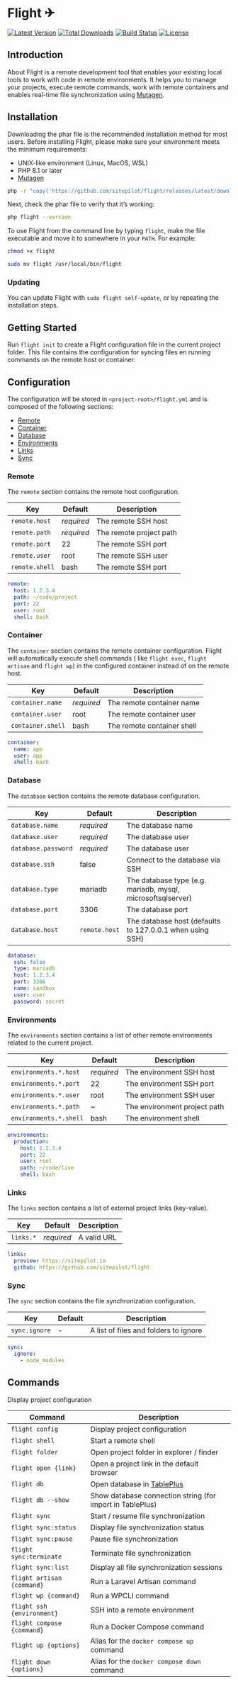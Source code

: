 # Flight ✈

<a href="https://github.com/sitepilot/flight/releases"><img src="https://img.shields.io/github/v/release/sitepilot/flight" alt="Latest Version"></a>
<a href="https://github.com/sitepilot/flight/releases"><img src="https://img.shields.io/github/downloads/sitepilot/flight/total" alt="Total Downloads"></a>
<a href="https://github.com/sitepilot/flight/actions"><img src="https://img.shields.io/github/actions/workflow/status/sitepilot/flight/tests.yml" alt="Build Status"></a>
<a href="https://github.com/sitepilot/flight"><img src="https://img.shields.io/github/license/sitepilot/flight" alt="License"></a>

## Introduction

About
Flight is a remote development tool that enables your existing local tools to work with code in remote environments. It
helps you to manage your projects,
execute remote commands, work with remote containers and enables real-time file synchronization
using [Mutagen](https://mutagen.io).

## Installation

Downloading the phar file is the recommended installation method for most users. Before installing Flight, please make
sure your environment meets the minimum requirements:

* UNIX-like environment (Linux, MacOS, WSL)
* PHP 8.1 or later
* [Mutagen](https://mutagen.io/)

```bash
php -r "copy('https://github.com/sitepilot/flight/releases/latest/download/flight', 'flight');"
```

Next, check the phar file to verify that it’s working:

```bash
php flight --version
```

To use Flight from the command line by typing `flight`, make the file executable and move it to somewhere in
your `PATH`. For example:

```bash
chmod +x flight
```

```bash
sudo mv flight /usr/local/bin/flight
```

### Updating

You can update Flight with `sudo flight self-update`, or by repeating the installation steps.

## Getting Started

Run `flight init` to create a Flight configuration file in the current project folder. This file contains the
configuration for syncing files en running commands on the remote host or container.

## Configuration

The configuration will be stored in `<project-root>/flight.yml` and is composed of the following sections:

* [Remote](#remote)
* [Container](#container)
* [Database](#database)
* [Environments](#environments)
* [Links](#links)
* [Sync](#sync)

### Remote

The `remote` section contains the remote host configuration.

| Key            | Default    | Description             |
|----------------|------------|-------------------------|
| `remote.host`  | _required_ | The remote SSH host     |
| `remote.path`  | _required_ | The remote project path |
| `remote.port`  | 22         | The remote SSH port     |
| `remote.user`  | root       | The remote SSH user     |
| `remote.shell` | bash       | The remote SSH port     |

```yaml
remote:
  host: 1.2.3.4
  path: ~/code/project
  port: 22
  user: root
  shell: bash             
```

### Container

The `container` section contains the remote container configuration. Flight will automatically execute shell commands (
like `flight exec`, `flight artisan` and `flight wp`) in the configured container
instead of on the remote host.

| Key               | Default    | Description                |
|-------------------|------------|----------------------------|
| `container.name`  | _required_ | The remote container name  |
| `container.user`  | root       | The remote container user  |
| `container.shell` | bash       | The remote container shell |

```yaml
container:
  name: app
  user: app
  shell: bash
```

### Database

The `database` section contains the remote database configuration.

| Key                 | Default       | Description                                                 |
|---------------------|---------------|-------------------------------------------------------------|
| `database.name`     | *required*    | The database name                                           |
| `database.user`     | *required*    | The database user                                           |
| `database.password` | *required*    | The database user                                           |
| `database.ssh`      | false         | Connect to the database via SSH                             |
| `database.type`     | mariadb       | The database type (e.g. mariadb, mysql, microsoftsqlserver) |
| `database.port`     | 3306          | The database port                                           |
| `database.host`     | `remote.host` | The database host (defaults to 127.0.0.1 when using SSH)    |

```yaml
database:
  ssh: false
  type: mariadb
  host: 1.2.3.4
  port: 3306
  name: sandbox
  user: user
  password: secret
```

### Environments

The `environments` section contains a list of other remote environments related to the current project.

| Key                    | Default    | Description                  |
|------------------------|------------|------------------------------|
| `environments.*.host`  | *required* | The environment SSH host     |
| `environments.*.port`  | 22         | The environment SSH port     |
| `environments.*.user`  | root       | The environment SSH user     |
| `environments.*.path`  | ~          | The environment project path |
| `environments.*.shell` | bash       | The environment shell        |

```yaml
environments:
  production:
    host: 1.2.3.4
    port: 22
    user: root
    path: ~/code/live
    shell: bash           
```

### Links

The `links` section contains a list of external project links (key-value).

| Key       | Default    | Description |
|-----------|------------|-------------|
| `links.*` | *required* | A valid URL |

```yaml
links:
  preview: https://sitepilot.io
  github: https://github.com/sitepilot/flight
```

### Sync

The `sync` section contains the file synchronization configuration.

| Key           | Default | Description                           |
|---------------|---------|---------------------------------------|
| `sync.ignore` | -       | A list of files and folders to ignore |

```yaml
sync:
  ignore:
    - node_modules
```

## Commands

Display project configuration

| Command                    | Description                                               |
|----------------------------|-----------------------------------------------------------|
| `flight config`            | Display project configuration                             |
| `flight shell`             | Start a remote shell                                      |
| `flight folder`            | Open project folder in explorer / finder                  |
| `flight open {link}`       | Open a project link in the default browser                |
| `flight db`                | Open database in [TablePlus](https://tableplus.com/)      |
| `flight db --show`         | Show database connection string (for import in TablePlus) |
| `flight sync`              | Start / resume file synchronization                       |
| `flight sync:status`       | Display file synchronization status                       |
| `flight sync:pause`        | Pause file synchronization                                |
| `flight sync:terminate`    | Terminate file synchronization                            |
| `flight sync:list`         | Display all file synchronization sessions                 |
| `flight artisan {command}` | Run a Laravel Artisan command                             |
| `flight wp {command}`      | Run a WPCLI command                                       |
| `flight ssh {environment}` | SSH into a remote environment                             |
| `flight compose {command}` | Run a Docker Compose command                              |
| `flight up {options}`      | Alias for the `docker compose up` command                 |
| `flight down {options}`    | Alias for the `docker compose down` command               |
